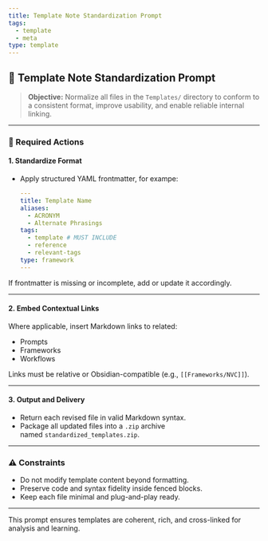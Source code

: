```yaml
---
title: Template Note Standardization Prompt
tags:
  - template
  - meta
type: template
---
```


<!-- @format -->

## 🧩 Template Note Standardization Prompt

> **Objective:** Normalize all files in the `Templates/` directory to conform to a consistent format, improve usability, and enable reliable internal linking.

---

### 🔧 Required Actions

#### 1. Standardize Format

- Apply structured YAML frontmatter, for exampe:
  ```yaml
  ---
  title: Template Name
  aliases:
    - ACRONYM
    - Alternate Phrasings
  tags:
    - template # MUST INCLUDE
    - reference
    - relevant-tags
  type: framework
  ---
  ```

If frontmatter is missing or incomplete, add or update it accordingly.

---

#### 2. **Embed Contextual Links**

Where applicable, insert Markdown links to related:

- Prompts
- Frameworks
- Workflows

Links must be relative or Obsidian-compatible (e.g., `[[Frameworks/NVC]]`).

---

#### 3. **Output and Delivery**

- Return each revised file in valid Markdown syntax.
- Package all updated files into a `.zip` archive named `standardized_templates.zip`.

---

### ⚠️ Constraints

- Do not modify template content beyond formatting.
- Preserve code and syntax fidelity inside fenced blocks.
- Keep each file minimal and plug-and-play ready.

---

This prompt ensures templates are coherent, rich, and cross-linked for analysis and learning.
